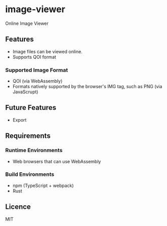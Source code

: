 # image-viewer

Online Image Viewer

## Features

- Image files can be viewed online.
- Supports QOI format

### Supported Image Format

- QOI (via WebAssembly)
- Formats natively supported by the browser's IMG tag, such as PNG (via JavaScrupt)

## Future Features

- Export

## Requirements

### Runtime Environments

- Web browsers that can use WebAssembly

### Build Environments

- npm (TypeScript + webpack)
- Rust

## Licence

MIT
